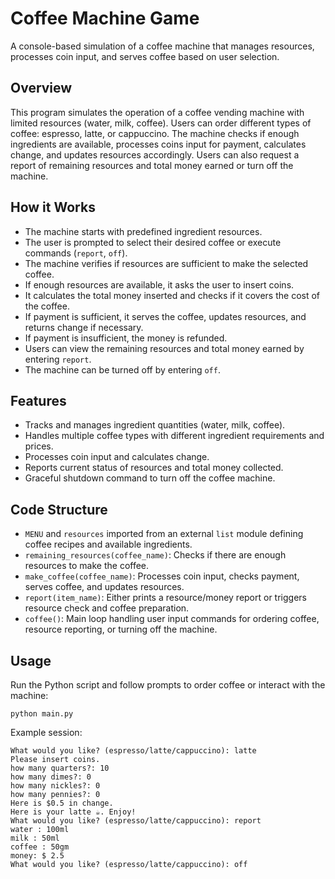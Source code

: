 # Coffee Machine Game

A console-based simulation of a coffee machine that manages resources, processes coin input, and serves coffee based on user selection.

## Overview

This program simulates the operation of a coffee vending machine with limited resources (water, milk, coffee). Users can order different types of coffee: espresso, latte, or cappuccino. The machine checks if enough ingredients are available, processes coins input for payment, calculates change, and updates resources accordingly. Users can also request a report of remaining resources and total money earned or turn off the machine.

## How it Works

- The machine starts with predefined ingredient resources.
- The user is prompted to select their desired coffee or execute commands (`report`, `off`).
- The machine verifies if resources are sufficient to make the selected coffee.
- If enough resources are available, it asks the user to insert coins.
- It calculates the total money inserted and checks if it covers the cost of the coffee.
- If payment is sufficient, it serves the coffee, updates resources, and returns change if necessary.
- If payment is insufficient, the money is refunded.
- Users can view the remaining resources and total money earned by entering `report`.
- The machine can be turned off by entering `off`.

## Features

- Tracks and manages ingredient quantities (water, milk, coffee).
- Handles multiple coffee types with different ingredient requirements and prices.
- Processes coin input and calculates change.
- Reports current status of resources and total money collected.
- Graceful shutdown command to turn off the coffee machine.

## Code Structure

- `MENU` and `resources` imported from an external `list` module defining coffee recipes and available ingredients.
- `remaining_resources(coffee_name)`: Checks if there are enough resources to make the coffee.
- `make_coffee(coffee_name)`: Processes coin input, checks payment, serves coffee, and updates resources.
- `report(item_name)`: Either prints a resource/money report or triggers resource check and coffee preparation.
- `coffee()`: Main loop handling user input commands for ordering coffee, resource reporting, or turning off the machine.

## Usage

Run the Python script and follow prompts to order coffee or interact with the machine:

```
python main.py
```

Example session:

```
What would you like? (espresso/latte/cappuccino): latte
Please insert coins.
how many quarters?: 10
how many dimes?: 0
how many nickles?: 0
how many pennies?: 0
Here is $0.5 in change.
Here is your latte ☕️. Enjoy!
What would you like? (espresso/latte/cappuccino): report
water : 100ml
milk : 50ml
coffee : 50gm
money: $ 2.5
What would you like? (espresso/latte/cappuccino): off
```



